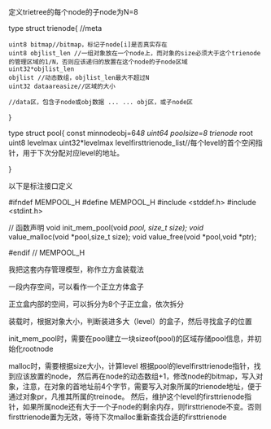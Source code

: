 定义trietree的每个node的子node为N=8 

type struct trienode{ 
    //meta 
    
    uint8 bitmap//bitmap，标记子node[i]是否真实存在 
    uint8 objlist_len //一组对象放在一个node上，而对象的size必须大于这个trienode的管理区域的1/N，否则应该递归的放置在这个node的子node区域 
    uint32*objlist_len 
    objlist //动态数组，objlist_len最大不超过N 
    uint32 dataareasize//区域的大小 
    
    //data区，包含子node或obj数据 ... ... obj区，或子node区 
} 

type struct pool{ 
    const minnodeobj=64*8 
    uint64 poolsize=8 
    trienode* root 
    uint8 levelmax 
    uint32*levelmax 
    levelfirsttrienode_list//每个level的首个空闲指针，用于下次分配对应level的地址。 
    
}

以下是标注接口定义 

#ifndef MEMPOOL_H 
#define MEMPOOL_H 
#include <stddef.h> 
#include <stdint.h> 

// 函数声明 
void init_mem_pool(void *pool, size_t size); 
void* value_malloc(void *pool,size_t size); 
void value_free(void *pool,void *ptr);

 #endif // MEMPOOL_H 
 
我把这套内存管理模型，称作立方盒装载法

一段内存空间，可以看作一个正立方体盒子

正立盒内部的空间，可以拆分为8个子正立盒，依次拆分

装载时，根据对象大小，判断装进多大（level）的盒子，然后寻找盒子的位置

 
 init_mem_pool时，需要在pool建立一块sizeof(pool)的区域存储pool信息，并初始化rootnode 
 
 malloc时，需要根据size大小，计算level 根据pool的levelfirsttrienode指针，找到应该放置的node， 然后再在node的动态数组+1，修改node的bitmap，写入对象，注意，在对象的首地址前4个字节，需要写入对象所属的trienode地址，便于通过对象pr，凡推其所属的treinode。
 然后，维护这个level的firsttrienode指针，如果所属node还有大于一个子node的剩余内存，则firsttrienode不变。否则firsttrienode置为无效，等待下次malloc重新查找合适的firsttrienode